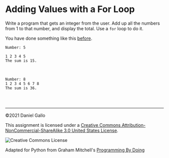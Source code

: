 # Adding Values with a For Loop


Write a program that gets an integer from the user. Add up all
the numbers from 1 to that number, and display the total.
Use a `for` loop to do it.


You have done something like this
[before](adding-values-in-a-loop.html).



```
Number: 5

1 2 3 4 5
The sum is 15.

```

 



```
Number: 8
1 2 3 4 5 6 7 8
The sum is 36.

```


```



```



---


©2021 Daniel Gallo


This assignment is licensed under a
[Creative Commons Attribution-NonCommercial-ShareAlike 3.0 United States License](https://creativecommons.org/licenses/by-nc-sa/3.0/us/deed.en_US).  

![Creative Commons License](images/by-nc-sa.png)





Adapted for Python from Graham Mitchell's [Programming By Doing](https://programmingbydoing.com/)